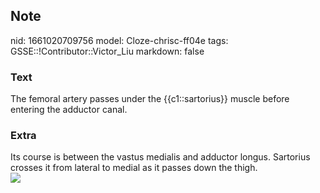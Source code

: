 ## Note
nid: 1661020709756
model: Cloze-chrisc-ff04e
tags: GSSE::!Contributor::Victor_Liu
markdown: false

### Text
The femoral artery passes under the {{c1::sartorius}} muscle before entering the adductor canal.

### Extra
<div>
  Its course is between the vastus medialis and adductor longus.
  Sartorius crosses it from lateral to medial as it passes down the
  thigh.
</div><img src=
"paste-137b6bba3115a0b224bd4c0bd48b922e7773c6f4.jpg">
